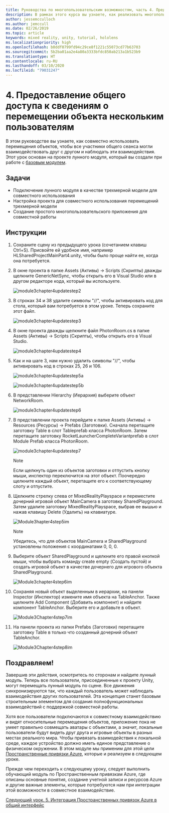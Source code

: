 ```yaml
---
title: Руководства по многопользовательским возможностям, часть 4. Предоставление общего доступа к сведениям о перемещении объекта нескольким пользователям
description: В рамках этого курса вы узнаете, как реализовать многопользовательские возможности в приложении HoloLens 2.
author: jessemcculloch
ms.author: jemccull
ms.date: 02/26/2019
ms.topic: article
keywords: mixed reality, unity, tutorial, hololens
ms.localizationpriority: high
ms.openlocfilehash: b0ddf0799fd94c29ce8f1221c55073cd77b63703
ms.sourcegitcommit: 5b2ba01aa2e4a80a3333bfdc850ab213a1b523b9
ms.translationtype: HT
ms.contentlocale: ru-RU
ms.lasthandoff: 03/10/2020
ms.locfileid: "79031247"
---
```

# <a name="4-sharing-object-movements-with-multiple-users"></a>4. Предоставление общего доступа к сведениям о перемещении объекта нескольким пользователям

В этом руководстве вы узнаете, как совместно использовать перемещения объектов, чтобы все участники общего сеанса могли взаимодействовать друг с другом и наблюдать эти взаимодействия. Этот урок основан на проекте лунного модуля, который вы создали при работе с [базовым модулем](mrlearning-base.md).

## <a name="objectives"></a>Задачи

- Подключение лунного модуля в качестве трехмерной модели для совместного использования
- Настройка проекта для совместного использования перемещений трехмерной модели
- Создание простого многопользовательского приложения для совместной работы

## <a name="instructions"></a>Инструкции

1. Сохраните сцену из предыдущего урока (сочетанием клавиш Ctrl+S). Присвойте ей удобное имя, например HLSharedProjectMainPart4.unity, чтобы было проще найти ее, когда она потребуется.

2. В окне проекта в папке Assets (Активы) -> Scripts (Скрипты) дважды щелкните GenericNetSync, чтобы открыть его в Visual Studio или в другом редакторе кода, который вы используете.  

    ![module3chapter4updatestep2](images/module3chapter4updatestep2.png)

3. В строках 34 и 38 удалите символы "//", чтобы активировать код для стола, который вам потребуется в этом уроке. Теперь сохраните этот файл.

    ![module3chapter4updatestep3](images/module3chapter4updatestep3.png)

4. В окне проекта дважды щелкните файл PhotonRoom.cs в папке Assets (Активы) -> Scripts (Скрипты), чтобы открыть его в Visual Studio.

    ![module3chapter4updatestep4](images/module3chapter4updatestep4.png)

5. Как и на шаге 3, нам нужно удалить символы "//", чтобы активировать код в строках 25, 26 и 106.

    ![module3chapter4updatestep5a](images/module3chapter4updatestep5a.png)

    ![module3chapter4updatestep5b](images/module3chapter4updatestep5b.png)

6. В представлении Hierarchy (Иерархия) выберите объект NetworkRoom.

    ![module3chapter4updatestep6](images/module3chapter4updatestep6.png)

7. В представлении проекта перейдите к папке Assets (Активы) -> Resources (Ресурсы) -> Prefabs (Заготовки). Сначала перетащите заготовку Table в слот Tableprefab класса PhotonRoom. Затем перетащите заготовку RocketLauncherCompleteVariantprefab в слот Module Prefab класса PhotonRoom.

    ![module3chapter4updatestep7](images/module3chapter4updatestep7.png)

    >[!NOTE]
    >Если щелкнуть один из объектов заготовки и отпустить кнопку мыши, инспектор переключится на этот объект. Поочередно щелкните каждый объект, перетащите его к соответствующему слоту и отпустите.

8. Щелкните стрелку слева от MixedRealityPlayspace и переместите дочерний игровой объект MainCamera в заготовку SharedPlayground. Затем удалите заготовку MixedRealityPlayspace, выбрав ее вышью и нажав клавишу Delete (Удалить) на клавиатуре.

    ![Module3hapter4step5im](images/module3chapter4step5im.PNG)

    >[!NOTE]
    >Убедитесь, что для объектов MainCamera и SharedPlayground установлены положения с координатами 0, 0, 0.

9. Выберите объект SharedPlayground и щелкните его правой кнопкой мыши, чтобы выбрать команду create empty (Создать пустой) и создать игровой объект в качестве дочернего для игрового объекта SharedPlayground.

   ![Module3chapter4step6im](images/module3chapter4step6im.PNG)

10. Сохраняя новый объект выделенным в иерархии, на панели Inspector (Инспектор) измените имя объекта на TableAnchor. Также щелкните Add Component (Добавить компонент) и найдите компонент TableAnchor. Выберите его и добавьте в объект.

    ![Module3Chapter4step7im](images/module3chapter4step7im.PNG)

11. На панели проекта из папки Prefabs (Заготовки) перетащите заготовку Table в только что созданный дочерний объект TableAnchor.

    ![Module3Chapter4step8im](images/module3chapter4step8im.PNG)

## <a name="congratulations"></a>Поздравляем!

Завершив эти действия, осмотритесь по сторонам и найдите лунный модуль. Теперь все пользователи, присоединенные к проекту Unity, могут перемещать лунный модуль по сцене.  Все движения синхронизируются так, что каждый пользователь может наблюдать взаимодействия других пользователей. Эта концепция станет базовым строительным элементом для создания полнофункциональных взаимодействий с поддержкой совместной работы.

Хотя все пользователи подключаются к совместному взаимодействию и видят относительные перемещения объектов, приложение пока не умеет правильно совмещать аватары с объектами, а значит, локальные пользователи будут видеть друг друга и игровые объекты в разных местах реального мира. Чтобы привязать взаимодействия к локальной среде, каждое устройство должно иметь единое представление о физическом окружении. В этом модуле мы применим для этой цели [Пространственные привязки Azure](<https://azure.microsoft.com//services/spatial-anchors/>), которые и реализуем в следующем уроке.

Прежде чем переходить к следующему уроку, следует выполнить обучающий модуль по Пространственным привязкам Azure, где описаны основные понятия, создание учетной записи и ресурсов Azure и другие важные элементы, которые потребуются нам при интеграции этой возможности в совместное взаимодействие.

[Следующий урок. 5. Интеграция Пространственных привязок Azure в общий интерфейс](mrlearning-sharing(photon)-ch5.md)
